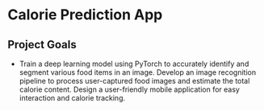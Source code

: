 # Calorie Prediction App

## Project Goals

* Train a deep learning model using PyTorch to accurately identify and segment various food items in an image.
Develop an image recognition pipeline to process user-captured food images and estimate the total calorie content.
Design a user-friendly mobile application for easy interaction and calorie tracking.


